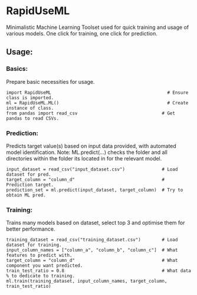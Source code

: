 # RapidUseML

Minimalistic Machine Learning Toolset used for quick training and usage of various models. 
One click for training, one click for prediction.


## Usage:

### Basics:

Prepare basic necessities for usage.

```
import RapidUseML                                            # Ensure class is imported.
ml = RapidUseML.ML()                                         # Create instance of class.
from pandas import read_csv                                # Get pandas to read CSVs.
```


### Prediction:

Predicts target value(s) based on input data provided, with automated model identification.
Note: ML.predict(...) checks the folder and all directories within the folder its located in for the relevant model. 

```
input_dataset = read_csv("input_dataset.csv")              # Load dataset for pred.
target_column = "column_d"                                 # Prediction target.
prediction_set = ml.predict(input_dataset, target_column)  # Try to obtain ML pred.
```

### Training:

Trains many models based on dataset, select top 3 and optimise them for better performance.

```
training_dataset = read_csv("training_dataset.csv")        # Load dataset for training.
input_column_names = ["column_a", "column_b", "column_c"]  # What features to predict with.
target_column = "column_d"                                 # What component you want predicted.
train_test_ratio = 0.8                                     # What data % to dedicate to training.
ml.train(training_dataset, input_column_names, target_column, train_test_ratio)
```
